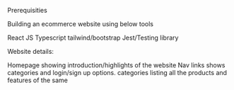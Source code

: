 Prerequisities

Building an ecommerce website using below tools

React JS
Typescript
tailwind/bootstrap
Jest/Testing library

Website details:

Homepage showing introduction/highlights of the website
Nav links shows categories and login/sign up options.
categories listing all the products and features of the same




